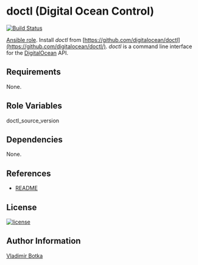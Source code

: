 doctl (Digital Ocean Control)
=============================

[![Build Status](https://travis-ci.org/vbotka/ansible-integrity.svg?branch=master)](https://travis-ci.org/vbotka/ansible-doctl)

[Ansible role](https://galaxy.ansible.com/vbotka/doctl/). Install *doctl* from [https://github.com/digitalocean/doctl](https://github.com/digitalocean/doctl/). *doctl* is a command line interface for the [DigitalOcean](https://www.digitalocean.com/) API.


Requirements
------------

None.


Role Variables
--------------

doctl_source_version

Dependencies
------------

None.

References
----------
- [README](https://github.com/digitalocean/doctl/blob/master/README.md)


License
-------

[![license](https://img.shields.io/badge/license-BSD-red.svg)](https://www.freebsd.org/doc/en/articles/bsdl-gpl/article.html)


Author Information
------------------

[Vladimir Botka](https://botka.link)
